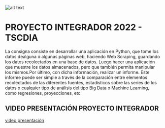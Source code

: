 ![alt text](https://github.com/ispc-programador2022/VVVVV5./blob/main/assets/Proyecto%20integrador.png) 

# PROYECTO INTEGRADOR 2022 - TSCDIA


La consigna consiste en desarrollar una aplicación en Python, que tome los datos dealguna ó algunas páginas web, haciendo Web Scraping, guardando los datos 
recolectados en una base de datos.
Luego hacer una aplicación que muestre los datos almacenados, pero que también
permita manipular los mismos.Por último, con dicha información, realizar un informe. Este informe puede ser simple
a través de la comparación entre elementos recolectados de las diferentes fuentes,
estadísticos sobre las series de los datos o cualquier tipo de análisis del tipo Big Data o
Machine Learning, como regresiones, proyecciones, etc

## VIDEO PRESENTACIÓN PROYECTO INTEGRADOR
[video presentación](https://drive.google.com/file/d/1Rh1A6c54UuEGgHQBxtckjNka6oGITfIZ/view)
